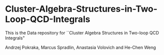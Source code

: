 # Cluster-Algebra-Structures-in-Two-Loop-QCD-Integrals

This is the Data repository for ``Cluster Algebra Structures in Two-loop QCD Integrals"

Andrzej Pokraka, Marcus Spradlin, Anastasia Volovich and He-Chen Weng
